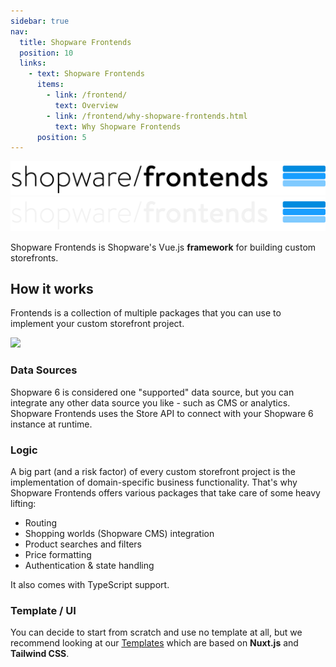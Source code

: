 ```yaml
---
sidebar: true
nav:
  title: Shopware Frontends
  position: 10
  links:
    - text: Shopware Frontends
      items:
        - link: /frontend/
          text: Overview
        - link: /frontend/why-shopware-frontends.html
          text: Why Shopware Frontends
      position: 5
---
```


<div class="mt-10 mx-10 mb-20">
    <img src=".assets/shopware-frontends-logo.png" class="dark:hidden">
    <img src=".assets/shopware-frontends-logo-dark.png" class="hidden dark:block">
</div>

<div class="text-center">

Shopware Frontends is Shopware's Vue.js <strong>framework</strong> for building custom storefronts.

<PageRef title="Get Started 🚀" sub="Start building your first Shopware Frontends project" page="../getting-started/templates" />

</div>

## How it works

Frontends is a collection of multiple packages that you can use to implement your custom storefront project.

<img src=".assets/frontends-architecture.png">

### Data Sources

Shopware 6 is considered one "supported" data source, but you can integrate any other data source you like - such as CMS or analytics. Shopware Frontends uses the Store API to connect with your Shopware 6 instance at runtime.

### Logic

A big part (and a risk factor) of every custom storefront project is the implementation of domain-specific business functionality. That's why Shopware Frontends offers various packages that take care of some heavy lifting:

- Routing
- Shopping worlds (Shopware CMS) integration
- Product searches and filters
- Price formatting
- Authentication & state handling

It also comes with TypeScript support.

### Template / UI

You can decide to start from scratch and use no template at all, but we recommend looking at our [Templates](./getting-started/templates.md) which are based on **Nuxt.js** and **Tailwind CSS**.

<PageRef title="Internal Structure" sub="Details about the internal structure of Shopware Frontends" page="/framework/internal-structure" />
